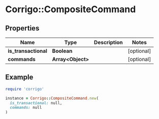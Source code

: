 # Corrigo::CompositeCommand

## Properties

| Name | Type | Description | Notes |
| ---- | ---- | ----------- | ----- |
| **is_transactional** | **Boolean** |  | [optional] |
| **commands** | **Array&lt;Object&gt;** |  | [optional] |

## Example

```ruby
require 'corrigo'

instance = Corrigo::CompositeCommand.new(
  is_transactional: null,
  commands: null
)
```

